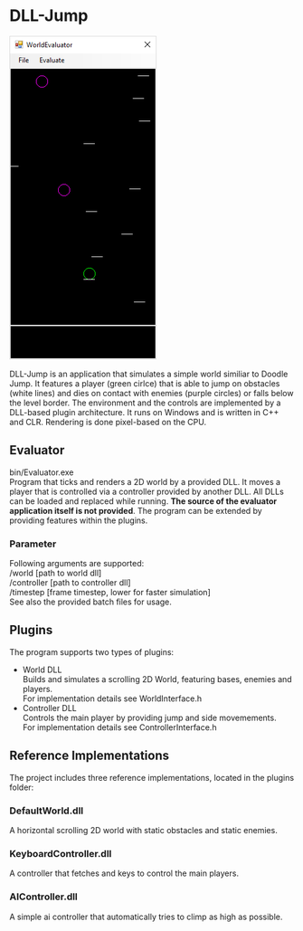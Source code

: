 # DLL-Jump
![App Screenshot](/bin/screenshot.png)

  
DLL-Jump is an application that simulates a simple world similiar to Doodle Jump. It features a player (green cirlce) that is able to jump on obstacles (white lines) and dies on contact with enemies (purple circles) or falls below the level border. The environment and the controls are implemented by a DLL-based plugin architecture. It runs on Windows and is written in C++ and CLR. Rendering is done pixel-based on the CPU.

## Evaluator
bin/Evaluator.exe  
Program that ticks and renders a 2D world by a provided DLL. It moves a player that is controlled via a controller provided by another DLL. All DLLs can be loaded and replaced while running. **The source of the evaluator application itself is not provided**. The program can be extended by providing features within the plugins.

### Parameter
Following arguments are supported:  
/world [path to world dll]  
/controller [path to controller dll]  
/timestep [frame timestep, lower for faster simulation]  
See also the provided batch files for usage.

## Plugins
The program supports two types of plugins:
- World DLL  
Builds and simulates a scrolling 2D World, featuring bases, enemies and players.  
For implementation details see WorldInterface.h
- Controller DLL  
Controls the main player by providing jump and side movemements.  
For implementation details see ControllerInterface.h

## Reference Implementations
The project includes three reference implementations, located in the plugins folder:
### DefaultWorld.dll
A horizontal scrolling 2D world with static obstacles and static enemies. 
### KeyboardController.dll
A controller that fetches <space> and <arrow> keys to control the main players.
### AIController.dll
A simple ai controller that automatically tries to climp as high as possible.



